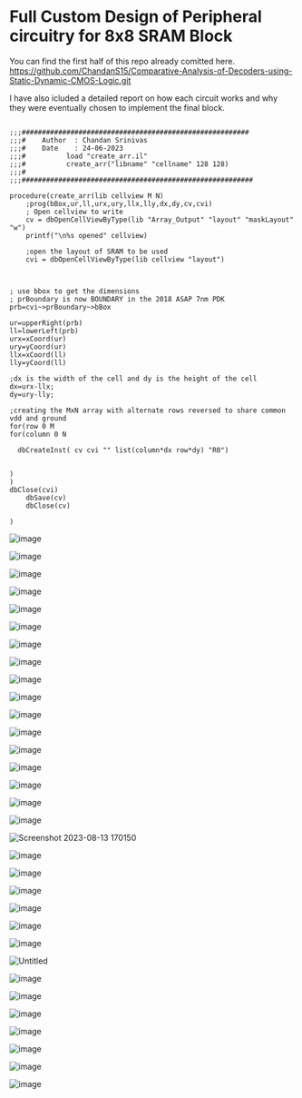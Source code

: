 # Full Custom Design of Peripheral circuitry for 8x8 SRAM Block

You can find the first half of this repo already comitted here. https://github.com/ChandanS15/Comparative-Analysis-of-Decoders-using-Static-Dynamic-CMOS-Logic.git

I have also icluded a detailed report on how each circuit works and why they were eventually chosen to implement the final block.

> 
```SKILL

;;;########################################################
;;;#	Author	: Chandan Srinivas	
;;;#	Date	: 24-06-2023
;;;#          load "create_arr.il"
;;;#          create_arr("libname" "cellname" 128 128) 
;;;#
;;;#########################################################

procedure(create_arr(lib cellview M N)
	;prog(bBox,ur,ll,urx,ury,llx,lly,dx,dy,cv,cvi)
	; Open cellview to write
	cv = dbOpenCellViewByType(lib "Array_Output" "layout" "maskLayout" "w")
	printf("\n%s opened" cellview)

	;open the layout of SRAM to be used
	cvi = dbOpenCellViewByType(lib cellview "layout")



; use bbox to get the dimensions 
; prBoundary is now BOUNDARY in the 2018 ASAP 7nm PDK
prb=cvi~>prBoundary~>bBox
        
ur=upperRight(prb)
ll=lowerLeft(prb)
urx=xCoord(ur)
ury=yCoord(ur)
llx=xCoord(ll)
lly=yCoord(ll)

;dx is the width of the cell and dy is the height of the cell
dx=urx-llx;
dy=ury-lly;

;creating the MxN array with alternate rows reversed to share common vdd and ground
for(row 0 M
for(column 0 N
 
  dbCreateInst( cv cvi "" list(column*dx row*dy) "R0")


)
)
dbClose(cvi)
	dbSave(cv)
	dbClose(cv)

)
```



![image](https://github.com/ChandanS15/Full-Custom-Design-of-Peripheral-circuitry-for-8x8-SRAM-Block/assets/82103081/501893c7-f021-4c89-9767-9a0f4a581227)



![image](https://github.com/ChandanS15/Full-Custom-Design-of-Peripheral-circuitry-for-8x8-SRAM-Block/assets/82103081/ca087616-4a0d-472e-b98a-d5c7a65b163a)



![image](https://github.com/ChandanS15/Full-Custom-Design-of-Peripheral-circuitry-for-8x8-SRAM-Block/assets/82103081/da199f75-bbc0-4cb3-a1cd-58cdd459dafc)



![image](https://github.com/ChandanS15/Full-Custom-Design-of-Peripheral-circuitry-for-8x8-SRAM-Block/assets/82103081/7a3a0393-9a88-4340-a8b8-1b002f953ebb)



![image](https://github.com/ChandanS15/Full-Custom-Design-of-Peripheral-circuitry-for-8x8-SRAM-Block/assets/82103081/4c469321-5ba9-4dcc-ac5d-5048135502a5)



![image](https://github.com/ChandanS15/Full-Custom-Design-of-Peripheral-circuitry-for-8x8-SRAM-Block/assets/82103081/0b53389c-bf21-4dc7-abda-668c81d2e51e)



![image](https://github.com/ChandanS15/Full-Custom-Design-of-Peripheral-circuitry-for-8x8-SRAM-Block/assets/82103081/68e6e8a0-223b-4718-a195-195d3ac5cf29)



![image](https://github.com/ChandanS15/Full-Custom-Design-of-Peripheral-circuitry-for-8x8-SRAM-Block/assets/82103081/812669f5-9bdb-4fad-9a15-dccbeb37a05d)



![image](https://github.com/ChandanS15/Full-Custom-Design-of-Peripheral-circuitry-for-8x8-SRAM-Block/assets/82103081/45dd86b8-300a-4fc3-a45c-d0afc2b88bc3)



![image](https://github.com/ChandanS15/Full-Custom-Design-of-Peripheral-circuitry-for-8x8-SRAM-Block/assets/82103081/be057c2c-37b1-4a36-852c-13fed6e7e5ea)



![image](https://github.com/ChandanS15/Full-Custom-Design-of-Peripheral-circuitry-for-8x8-SRAM-Block/assets/82103081/9ea56c7b-ecdf-4e1d-9306-a53bf598a74b)



![image](https://github.com/ChandanS15/Full-Custom-Design-of-Peripheral-circuitry-for-8x8-SRAM-Block/assets/82103081/0af217f9-4e3c-4ada-8345-c87e40241f2b)



![image](https://github.com/ChandanS15/Full-Custom-Design-of-Peripheral-circuitry-for-8x8-SRAM-Block/assets/82103081/0878abfc-b31f-4216-93b1-3c66e1953eb7)



![image](https://github.com/ChandanS15/Full-Custom-Design-of-Peripheral-circuitry-for-8x8-SRAM-Block/assets/82103081/f5a2dbee-454b-4ab9-a46b-de34f817652c)



![image](https://github.com/ChandanS15/Full-Custom-Design-of-Peripheral-circuitry-for-8x8-SRAM-Block/assets/82103081/a4458cec-46f3-4acd-a7f8-571c424fadf8)



![image](https://github.com/ChandanS15/Full-Custom-Design-of-Peripheral-circuitry-for-8x8-SRAM-Block/assets/82103081/020d2559-3457-4aba-bc80-54383e988d38)



![image](https://github.com/ChandanS15/Full-Custom-Design-of-Peripheral-circuitry-for-8x8-SRAM-Block/assets/82103081/67d1beaf-7601-4bc8-815b-e12093323c20)



![Screenshot 2023-08-13 170150](https://github.com/ChandanS15/Full-Custom-Design-of-Peripheral-circuitry-for-8x8-SRAM-Block/assets/82103081/a6cc3d7e-ee5e-4303-8e69-347dfceeb0ac)



![image](https://github.com/ChandanS15/Full-Custom-Design-of-Peripheral-circuitry-for-8x8-SRAM-Block/assets/82103081/0cb3b508-0675-45cc-9ac9-00704d3aa63e)



![image](https://github.com/ChandanS15/Full-Custom-Design-of-Peripheral-circuitry-for-8x8-SRAM-Block/assets/82103081/e8a6af85-38d2-47ea-9d73-f4321cfb83e9)



![image](https://github.com/ChandanS15/Full-Custom-Design-of-Peripheral-circuitry-for-8x8-SRAM-Block/assets/82103081/46bb750b-ce41-45bd-8217-306d1755677b)


![image](https://github.com/ChandanS15/Full-Custom-Design-of-Peripheral-circuitry-for-8x8-SRAM-Block/assets/82103081/36af15dd-4171-40b2-abd0-5880011ce2dc)


![image](https://github.com/ChandanS15/Full-Custom-Design-of-Peripheral-circuitry-for-8x8-SRAM-Block/assets/82103081/f236cec7-1be6-4319-b1e8-30bff21887d9)



![image](https://github.com/ChandanS15/Full-Custom-Design-of-Peripheral-circuitry-for-8x8-SRAM-Block/assets/82103081/e34d0dce-2019-4dd8-bbb1-5f0bc2a59074)



![Untitled](https://github.com/ChandanS15/Full-Custom-Design-of-Peripheral-circuitry-for-8x8-SRAM-Block/assets/82103081/76786164-970f-46f8-99ec-394468c61f89)




![image](https://github.com/ChandanS15/Full-Custom-Design-of-Peripheral-circuitry-for-8x8-SRAM-Block/assets/82103081/167ee750-6695-4b32-8a0b-730f4611ee06)



![image](https://github.com/ChandanS15/Full-Custom-Design-of-Peripheral-circuitry-for-8x8-SRAM-Block/assets/82103081/a9b9f5ea-f30d-44db-8e87-2660349d9900)



![image](https://github.com/ChandanS15/Full-Custom-Design-of-Peripheral-circuitry-for-8x8-SRAM-Block/assets/82103081/548b1c09-5a80-44f3-b1e0-75e4748f23ff)



![image](https://github.com/ChandanS15/Full-Custom-Design-of-Peripheral-circuitry-for-8x8-SRAM-Block/assets/82103081/aa5a02ed-0540-4100-948a-b5df2668ea3f)




![image](https://github.com/ChandanS15/Full-Custom-Design-of-Peripheral-circuitry-for-8x8-SRAM-Block/assets/82103081/417d836b-53d3-46a0-acdf-608a367894aa)




![image](https://github.com/ChandanS15/Full-Custom-Design-of-Peripheral-circuitry-for-8x8-SRAM-Block/assets/82103081/2c125586-8fb9-4c6b-8aa1-a434659f4f44)




![image](https://github.com/ChandanS15/Full-Custom-Design-of-Peripheral-circuitry-for-8x8-SRAM-Block/assets/82103081/31a450a1-aada-4283-a3ef-dd8e05277191)
